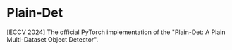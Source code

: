 # Plain-Det
[ECCV 2024] The official PyTorch implementation of the "Plain-Det: A Plain Multi-Dataset Object Detector".
